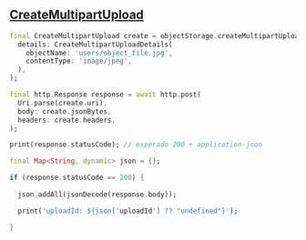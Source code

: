 ## [CreateMultipartUpload](https://docs.oracle.com/en-us/iaas/api/#/pt/objectstorage/20160918/MultipartUpload/CreateMultipartUpload)

```dart
final CreateMultipartUpload create = objectStorage.createMultipartUpload(
  details: CreateMultipartUploadDetails(
    objectName: 'users/object_file.jpg',
    contentType: 'image/jpeg',
  ),
);

final http.Response response = await http.post(
  Uri.parse(create.uri),
  body: create.jsonBytes,
  headers: create.headers,
);

print(response.statusCode); // esperado 200 + application-json

final Map<String, dynamic> json = {};

if (response.statusCode == 200) {
  
  json.addAll(jsonDecode(response.body));

  print('uploadId: ${json['uploadId'] ?? "undefined"}');

}
```